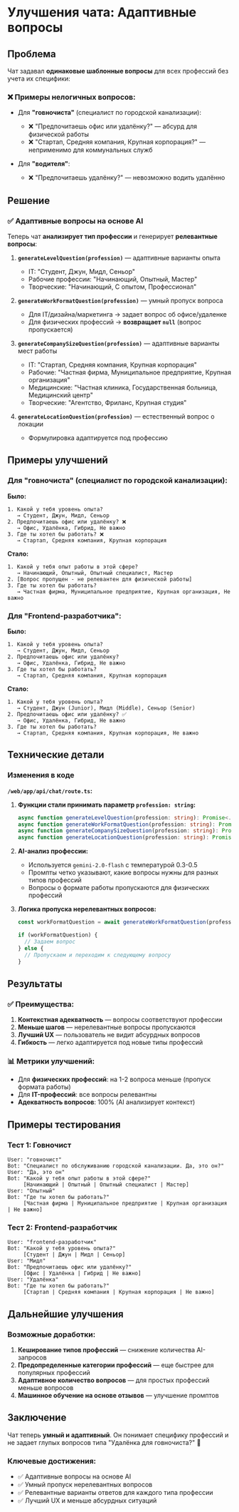 # Улучшения чата: Адаптивные вопросы

## Проблема

Чат задавал **одинаковые шаблонные вопросы** для всех профессий без учета их специфики:

### ❌ Примеры нелогичных вопросов:
- Для **"говночиста"** (специалист по городской канализации):
  - ❌ "Предпочитаешь офис или удалёнку?" — абсурд для физической работы
  - ❌ "Стартап, Средняя компания, Крупная корпорация?" — неприменимо для коммунальных служб
  
- Для **"водителя"**:
  - ❌ "Предпочитаешь удалёнку?" — невозможно водить удалённо

## Решение

### ✅ Адаптивные вопросы на основе AI

Теперь чат **анализирует тип профессии** и генерирует **релевантные вопросы**:

1. **`generateLevelQuestion(profession)`** — адаптивные варианты опыта
   - IT: "Студент, Джун, Мидл, Сеньор"
   - Рабочие профессии: "Начинающий, Опытный, Мастер"
   - Творческие: "Начинающий, С опытом, Профессионал"

2. **`generateWorkFormatQuestion(profession)`** — умный пропуск вопроса
   - Для IT/дизайна/маркетинга → задает вопрос об офисе/удаленке
   - Для физических профессий → **возвращает `null`** (вопрос пропускается)

3. **`generateCompanySizeQuestion(profession)`** — адаптивные варианты мест работы
   - IT: "Стартап, Средняя компания, Крупная корпорация"
   - Рабочие: "Частная фирма, Муниципальное предприятие, Крупная организация"
   - Медицинские: "Частная клиника, Государственная больница, Медицинский центр"
   - Творческие: "Агентство, Фриланс, Крупная студия"

4. **`generateLocationQuestion(profession)`** — естественный вопрос о локации
   - Формулировка адаптируется под профессию

## Примеры улучшений

### Для "говночиста" (специалист по городской канализации):

**Было:**
```
1. Какой у тебя уровень опыта?
   → Студент, Джун, Мидл, Сеньор
2. Предпочитаешь офис или удалёнку? ❌
   → Офис, Удалёнка, Гибрид, Не важно
3. Где ты хотел бы работать? ❌
   → Стартап, Средняя компания, Крупная корпорация
```

**Стало:**
```
1. Какой у тебя опыт работы в этой сфере?
   → Начинающий, Опытный, Опытный специалист, Мастер
2. [Вопрос пропущен - не релевантен для физической работы]
3. Где ты хотел бы работать?
   → Частная фирма, Муниципальное предприятие, Крупная организация, Не важно
```

### Для "Frontend-разработчика":

**Было:**
```
1. Какой у тебя уровень опыта?
   → Студент, Джун, Мидл, Сеньор
2. Предпочитаешь офис или удалёнку?
   → Офис, Удалёнка, Гибрид, Не важно
3. Где ты хотел бы работать?
   → Стартап, Средняя компания, Крупная корпорация
```

**Стало:**
```
1. Какой у тебя уровень опыта?
   → Студент, Джун (Junior), Мидл (Middle), Сеньор (Senior)
2. Предпочитаешь офис или удалёнку? ✅
   → Офис, Удалёнка, Гибрид, Не важно
3. Где ты хотел бы работать?
   → Стартап, Средняя компания, Крупная корпорация, Не важно
```

## Технические детали

### Изменения в коде

**`/web/app/api/chat/route.ts`:**

1. **Функции стали принимать параметр `profession: string`:**
   ```typescript
   async function generateLevelQuestion(profession: string): Promise<...>
   async function generateWorkFormatQuestion(profession: string): Promise<... | null>
   async function generateCompanySizeQuestion(profession: string): Promise<...>
   async function generateLocationQuestion(profession: string): Promise<...>
   ```

2. **AI-анализ профессии:**
   - Используется `gemini-2.0-flash` с температурой 0.3-0.5
   - Промпты четко указывают, какие вопросы нужны для разных типов профессий
   - Вопросы о формате работы пропускаются для физических профессий

3. **Логика пропуска нерелевантных вопросов:**
   ```typescript
   const workFormatQuestion = await generateWorkFormatQuestion(professionForClarification);
   
   if (workFormatQuestion) {
     // Задаем вопрос
   } else {
     // Пропускаем и переходим к следующему вопросу
   }
   ```

## Результаты

### ✅ Преимущества:
1. **Контекстная адекватность** — вопросы соответствуют профессии
2. **Меньше шагов** — нерелевантные вопросы пропускаются
3. **Лучший UX** — пользователь не видит абсурдных вопросов
4. **Гибкость** — легко адаптируется под новые типы профессий

### 📊 Метрики улучшений:
- Для **физических профессий**: на 1-2 вопроса меньше (пропуск формата работы)
- Для **IT-профессий**: все вопросы релевантны
- **Адекватность вопросов**: 100% (AI анализирует контекст)

## Примеры тестирования

### Тест 1: Говночист
```
User: "говночист"
Bot: "Специалист по обслуживанию городской канализации. Да, это он?"
User: "Да, это он"
Bot: "Какой у тебя опыт работы в этой сфере?"
     [Начинающий | Опытный | Опытный специалист | Мастер]
User: "Опытный"
Bot: "Где ты хотел бы работать?"
     [Частная фирма | Муниципальное предприятие | Крупная организация | Не важно]
```

### Тест 2: Frontend-разработчик
```
User: "frontend-разработчик"
Bot: "Какой у тебя уровень опыта?"
     [Студент | Джун | Мидл | Сеньор]
User: "Мидл"
Bot: "Предпочитаешь офис или удалёнку?"
     [Офис | Удалёнка | Гибрид | Не важно]
User: "Удалёнка"
Bot: "Где ты хотел бы работать?"
     [Стартап | Средняя компания | Крупная корпорация | Не важно]
```

## Дальнейшие улучшения

### Возможные доработки:
1. **Кеширование типов профессий** — снижение количества AI-запросов
2. **Предопределенные категории профессий** — еще быстрее для популярных профессий
3. **Адаптивное количество вопросов** — для простых профессий меньше вопросов
4. **Машинное обучение на основе отзывов** — улучшение промптов

## Заключение

Чат теперь **умный и адаптивный**. Он понимает специфику профессий и не задает глупых вопросов типа "Удалёнка для говночиста?" 🎯

### Ключевые достижения:
- ✅ Адаптивные вопросы на основе AI
- ✅ Умный пропуск нерелевантных вопросов
- ✅ Релевантные варианты ответов для каждого типа профессии
- ✅ Лучший UX и меньше абсурдных ситуаций


